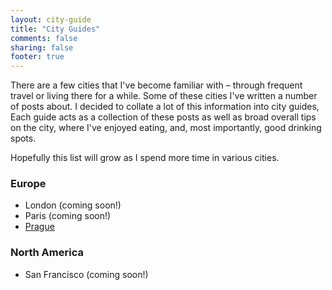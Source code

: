 ```yaml
---
layout: city-guide
title: "City Guides"
comments: false
sharing: false
footer: true
---
```


There are a few cities that I've become familiar with – through frequent travel or living there for a while. Some of these cities I've written a number of posts about. I decided to collate a lot of this information into city guides, Each guide acts as a collection of these posts as well as broad overall tips on the city, where I've enjoyed eating, and, most importantly, good drinking spots.

Hopefully this list will grow as I spend more time in various cities.

### Europe 

 - London (coming soon!)
 - Paris (coming soon!)
 - [Prague](city-guides/europe/prague)

### North America

 - San Francisco (coming soon!)
